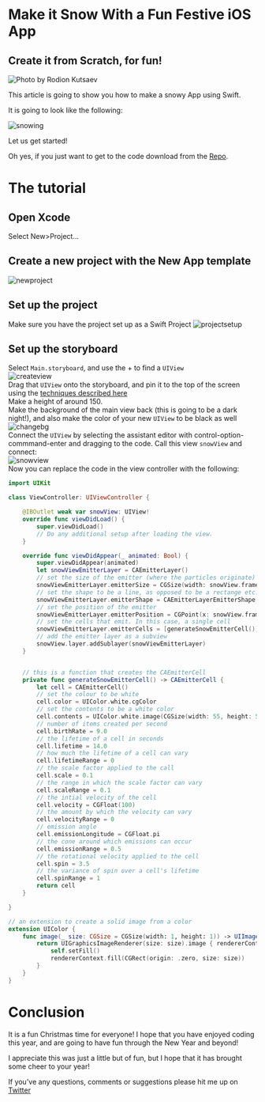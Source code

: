 # Make it Snow With a Fun Festive iOS App
## Create it from Scratch, for fun!

![Photo by
Rodion Kutsaev](Images/photo-1451772741724-d20990422508.png)

This article is going to show you how to make a snowy App using Swift.

It is going to look like the following:

![snowing](Images/snowing.gif)

Let us get started!

Oh yes, if you just want to get to the code download from the [Repo](https://github.com/stevencurtis/SwiftCoding/tree/master/MakeItSnow).

# The tutorial
## Open Xcode
Select New>Project...
## Create a new project with the New App template
![newproject](Images/newproject.png)
## Set up the project
Make sure you have the project set up as a Swift Project
![projectsetup](Images/projectsetup.png)
## Set up the storyboard
Select `Main.storyboard`, and use the + to find a `UIView`<br>
![createview](Images/createview.png)<br>
Drag that `UIView` onto the storyboard, and pin it to the top of the screen using the [techniques described here](https://medium.com/@stevenpcurtis.sc/connect-storyboard-objects-to-code-4105f9b99bba)<br>
Make a height of around 150.<br>
Make the background of the main view back (this is going to be a dark night!), and also make the color of your new `UIView` to be black as well<br>
![changebg](Images/changebg.png)<br>
Connect the `UIView` by selecting the assistant editor with control-option-commmand-enter and dragging to the code. Call this view `snowView` and connect:<br>
![snowview](Images/snowview.png)<br>
Now you can replace the code in the view controller with the following:
```Swift
import UIKit

class ViewController: UIViewController {

    @IBOutlet weak var snowView: UIView!
    override func viewDidLoad() {
        super.viewDidLoad()
        // Do any additional setup after loading the view.
    }

    override func viewDidAppear(_ animated: Bool) {
        super.viewDidAppear(animated)
        let snowViewEmitterLayer = CAEmitterLayer()
        // set the size of the emitter (where the particles originate)
        snowViewEmitterLayer.emitterSize = CGSize(width: snowView.frame.width, height: 2)
        // set the shape to be a line, as opposed to be a rectange etc.
        snowViewEmitterLayer.emitterShape = CAEmitterLayerEmitterShape.line
        // set the position of the emitter
        snowViewEmitterLayer.emitterPosition = CGPoint(x: snowView.frame.width / 2, y: snowView.frame.height / 2)
        // set the cells that emit. In this case, a single cell
        snowViewEmitterLayer.emitterCells = [generateSnowEmitterCell()]
        // add the emitter layer as a subview
        snowView.layer.addSublayer(snowViewEmitterLayer)
    }


    // this is a function that creates the CAEmitterCell
    private func generateSnowEmitterCell() -> CAEmitterCell {
        let cell = CAEmitterCell()
        // set the colour to be white
        cell.color = UIColor.white.cgColor
        // set the contents to be a white color
        cell.contents = UIColor.white.image(CGSize(width: 55, height: 55)).cgImage
        // number of items created per second
        cell.birthRate = 9.0
        // the lifetime of a cell in seconds
        cell.lifetime = 14.0
        // how much the lifetime of a cell can vary
        cell.lifetimeRange = 0
        // the scale factor applied to the call
        cell.scale = 0.1
        // the range in which the scale factor can vary
        cell.scaleRange = 0.1
        // the intial velocity of the cell
        cell.velocity = CGFloat(100)
        // the amount by which the velocity can vary
        cell.velocityRange = 0
        // emission angle
        cell.emissionLongitude = CGFloat.pi
        // the cone around which emissions can occur
        cell.emissionRange = 0.5
        // the rotational velocity applied to the cell
        cell.spin = 3.5
        // the variance of spin over a cell's lifetime
        cell.spinRange = 1
        return cell
    }

}

// an extension to create a solid image from a color
extension UIColor {
    func image(_ size: CGSize = CGSize(width: 1, height: 1)) -> UIImage {
        return UIGraphicsImageRenderer(size: size).image { rendererContext in
            self.setFill()
            rendererContext.fill(CGRect(origin: .zero, size: size))
        }
    }
}
```

# Conclusion
It is a fun Christmas time for everyone! I hope that you have enjoyed coding this year, and are going to have fun through the New Year and beyond!

I appreciate this was just a little but of fun, but I hope that it has brought some cheer to your year!

If you've any questions, comments or suggestions please hit me up on [Twitter](https://twitter.com/stevenpcurtis)
